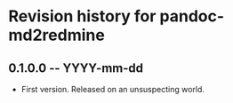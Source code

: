 # Revision history for pandoc-md2redmine

## 0.1.0.0 -- YYYY-mm-dd

* First version. Released on an unsuspecting world.
